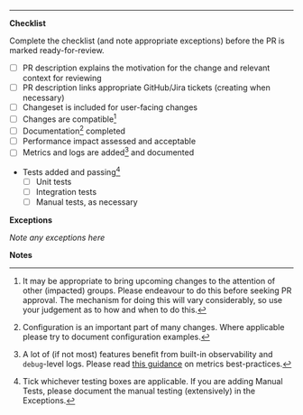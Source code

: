 <!-- start metadata -->

<!-- [ROUTER-####] -->
---

**Checklist**

Complete the checklist (and note appropriate exceptions) before the PR is marked ready-for-review.

- [ ] PR description explains the motivation for the change and relevant context for reviewing
- [ ] PR description links appropriate GitHub/Jira tickets (creating when necessary)
- [ ] Changeset is included for user-facing changes
- [ ] Changes are compatible[^1]
- [ ] Documentation[^2] completed
- [ ] Performance impact assessed and acceptable
- [ ] Metrics and logs are added[^3] and documented
- Tests added and passing[^4]
    - [ ] Unit tests
    - [ ] Integration tests
    - [ ] Manual tests, as necessary

**Exceptions**

*Note any exceptions here*

**Notes**

[^1]: It may be appropriate to bring upcoming changes to the attention of other (impacted) groups. Please endeavour to do this before seeking PR approval. The mechanism for doing this will vary considerably, so use your judgement as to how and when to do this.
[^2]: Configuration is an important part of many changes. Where applicable please try to document configuration examples.
[^3]: A lot of (if not most) features benefit from built-in observability and `debug`-level logs. Please read [this guidance](https://github.com/apollographql/router/blob/dev/dev-docs/metrics.md#adding-new-metrics) on metrics best-practices.
[^4]: Tick whichever testing boxes are applicable. If you are adding Manual Tests, please document the manual testing (extensively) in the Exceptions.
